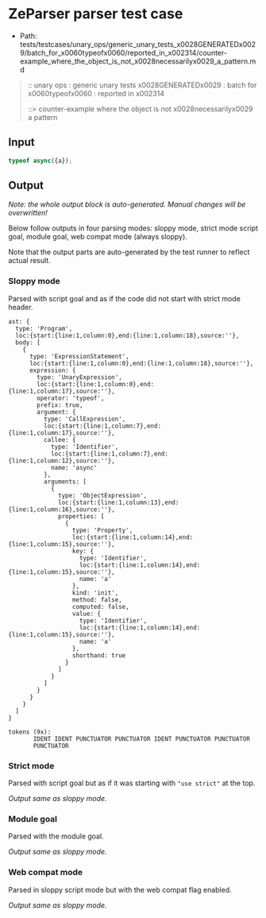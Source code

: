 # ZeParser parser test case

- Path: tests/testcases/unary_ops/generic_unary_tests_x0028GENERATEDx0029/batch_for_x0060typeofx0060/reported_in_x002314/counter-example_where_the_object_is_not_x0028necessarilyx0029_a_pattern.md

> :: unary ops : generic unary tests x0028GENERATEDx0029 : batch for x0060typeofx0060 : reported in x002314
>
> ::> counter-example where the object is not x0028necessarilyx0029 a pattern

## Input

`````js
typeof async({a});
`````

## Output

_Note: the whole output block is auto-generated. Manual changes will be overwritten!_

Below follow outputs in four parsing modes: sloppy mode, strict mode script goal, module goal, web compat mode (always sloppy).

Note that the output parts are auto-generated by the test runner to reflect actual result.

### Sloppy mode

Parsed with script goal and as if the code did not start with strict mode header.

`````
ast: {
  type: 'Program',
  loc:{start:{line:1,column:0},end:{line:1,column:18},source:''},
  body: [
    {
      type: 'ExpressionStatement',
      loc:{start:{line:1,column:0},end:{line:1,column:18},source:''},
      expression: {
        type: 'UnaryExpression',
        loc:{start:{line:1,column:0},end:{line:1,column:17},source:''},
        operator: 'typeof',
        prefix: true,
        argument: {
          type: 'CallExpression',
          loc:{start:{line:1,column:7},end:{line:1,column:17},source:''},
          callee: {
            type: 'Identifier',
            loc:{start:{line:1,column:7},end:{line:1,column:12},source:''},
            name: 'async'
          },
          arguments: [
            {
              type: 'ObjectExpression',
              loc:{start:{line:1,column:13},end:{line:1,column:16},source:''},
              properties: [
                {
                  type: 'Property',
                  loc:{start:{line:1,column:14},end:{line:1,column:15},source:''},
                  key: {
                    type: 'Identifier',
                    loc:{start:{line:1,column:14},end:{line:1,column:15},source:''},
                    name: 'a'
                  },
                  kind: 'init',
                  method: false,
                  computed: false,
                  value: {
                    type: 'Identifier',
                    loc:{start:{line:1,column:14},end:{line:1,column:15},source:''},
                    name: 'a'
                  },
                  shorthand: true
                }
              ]
            }
          ]
        }
      }
    }
  ]
}

tokens (9x):
       IDENT IDENT PUNCTUATOR PUNCTUATOR IDENT PUNCTUATOR PUNCTUATOR
       PUNCTUATOR
`````

### Strict mode

Parsed with script goal but as if it was starting with `"use strict"` at the top.

_Output same as sloppy mode._

### Module goal

Parsed with the module goal.

_Output same as sloppy mode._

### Web compat mode

Parsed in sloppy script mode but with the web compat flag enabled.

_Output same as sloppy mode._
